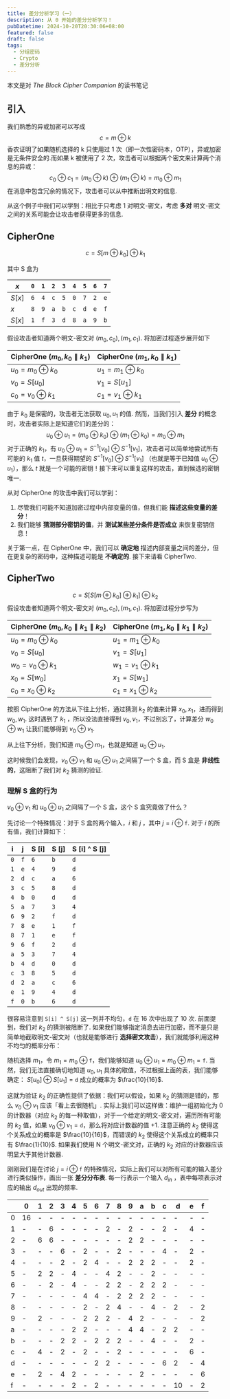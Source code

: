 ```yaml
---
title: 差分分析学习（一）
description: 从 0 开始的差分分析学习！
pubDatetime: 2024-10-20T20:30:06+08:00
featured: false
draft: false
tags:
  - 分组密码
  - Crypto
  - 差分分析
---
```


本文是对 *The Block Cipher Companion* 的读书笔记

## 引入

我们熟悉的异或加密可以写成
$$
c = m\oplus k
$$
香农证明了如果随机选择的 k 只使用过 1 次（即一次性密码本，OTP），异或加密是无条件安全的.而如果 k 被使用了 2 次，攻击者可以根据两个密文来计算两个消息的异或：
$$
c_0\oplus c_1 =(m_0\oplus k)\oplus (m_1\oplus k)= m_0\oplus m_1
$$
在消息中包含冗余的情况下，攻击者可以从中推断出明文的信息.

从这个例子中我们可以学到：相比于只考虑 1 对明文-密文，考虑 **多对** 明文-密文之间的关系可能会让攻击者获得更多的信息.

## CipherOne

 $$
 c = S [m \oplus k_0] \oplus k_1
 $$

其中 S 盒为

| $x$    | $\texttt{0}$ | $\texttt{1}$ | $\texttt{2}$ | $\texttt{3}$ | $\texttt{4}$ | $\texttt{5}$ | $\texttt{6}$ | $\texttt{7}$ |
| ------ | ------------ | ------------ | ------------ | ------------ | ------------ | ------------ | ------------ | ------------ |
| $S[x]$ | $\texttt{6}$ | $\texttt{4}$ | $\texttt{c}$ | $\texttt{5}$ | $\texttt{0}$ | $\texttt{7}$ | $\texttt{2}$ | $\texttt{e}$ |
| $x$    | $\texttt{8}$ | $\texttt{9}$ | $\texttt{a}$ | $\texttt{b}$ | $\texttt{c}$ | $\texttt{d}$ | $\texttt{e}$ | $\texttt{f}$ |
| $S[x]$ | $\texttt{1}$ | $\texttt{f}$ | $\texttt{3}$ | $\texttt{d}$ | $\texttt{8}$ | $\texttt{a}$ | $\texttt{9}$ | $\texttt{b}$ |

假设攻击者知道两个明文-密文对 $(m_0,c_0),(m_1,c_1)$. 将加密过程逐步展开如下

| **CipherOne** $(m_0, k_0 \parallel k_1)$ | **CipherOne** $(m_1, k_0 \parallel k_1)$ |
| --------------------------------------- | --------------------------------------- |
| $u_0 = m_0 \oplus k_0$                  | $u_1 = m_1 \oplus k_0$                  |
| $v_0 = S[u_0]$                          | $v_1 = S[u_1]$                          |
| $c_0 = v_0 \oplus k_1$                  | $c_1 = v_1 \oplus k_1$                  |

由于 $k_0$ 是保密的，攻击者无法获取 $u_0,u_1$ 的值. 然而，当我们引入 **差分** 的概念时，攻击者实际上是知道它们的差分的：
$$
u_0\oplus u_1 =(m_0\oplus k_0)\oplus (m_1\oplus k_0)= m_0\oplus m_1
$$
对于正确的 $k_1$，有 $u_0\oplus u_1=S^{-1}[v_0]\oplus S^{-1}[v_1]$，攻击者可以简单地尝试所有可能的 $k_1$ 值 $t$，一旦获得期望的 $S^{-1}[v_0]\oplus S^{-1}[v_1]$ （也就是等于已知值 $u_0\oplus u_1$），那么 $t$ 就是一个可能的密钥！接下来可以重复这样的攻击，直到候选的密钥唯一.

从对 CipherOne 的攻击中我们可以学到：

1. 尽管我们可能不知道加密过程中内部变量的值，但我们能 **描述这些变量的差分**！
2. 我们能够 **猜测部分密钥的值**，并 **测试某些差分条件是否成立** 来恢复密钥信息！

关于第一点，在 CipherOne 中，我们可以 **确定地** 描述内部变量之间的差分，但在更复杂的密码中，这种描述可能是 **不确定的**. 接下来请看 CipherTwo.

## CipherTwo

 $$
 c = S [S[m \oplus k_0] \oplus k_1]\oplus k_2
 $$
假设攻击者知道两个明文-密文对 $(m_0,c_0),(m_1,c_1)$. 将加密过程分步写为

| **CipherOne** $(m_0, k_0 \parallel k_1 \parallel k_2)$ | **CipherOne** $(m_1, k_0 \parallel k_1 \parallel k_2)$ |
| ----------------------------------------------------- | ----------------------------------------------------- |
| $u_0 = m_0 \oplus k_0$                                | $u_1 = m_1 \oplus k_0$                                |
| $v_0 = S[u_0]$                                        | $v_1 = S[u_1]$                                        |
| $w_0 = v_0 \oplus k_1$                                | $w_1 = v_1 \oplus k_1$                                |
| $x_0=S[w_0]$                                          | $x_1=S[w_1]$                                          |
| $c_0=x_0\oplus k_2$                                   | $c_1=x_1\oplus k_2$                                   |

按照 CipherOne 的方法从下往上分析，通过猜测 $k_2$ 的值来计算 $x_0,x_1$，进而得到 $w_0,w_1$. 这时遇到了 $k_1$ ，所以没法直接得到 $v_0,v_1$，不过别忘了，计算差分 $w_0\oplus w_1$ 让我们能够得到 $v_0\oplus v_1$.

从上往下分析，我们知道 $m_0\oplus m_1$，也就是知道 $u_0\oplus u_1$.

这时候我们会发现，$v_0\oplus v_1$ 和 $u_0\oplus u_1$ 之间隔了一个 S 盒，而 S 盒是 **非线性的**，这阻断了我们对 $k_2$ 猜测的验证.

### 理解 S 盒的行为

$v_0\oplus v_1$ 和 $u_0\oplus u_1$ 之间隔了一个 S 盒，这个 S 盒究竟做了什么？

先讨论一个特殊情况：对于 S 盒的两个输入，$i$ 和 $j$ ，其中 $j=i\oplus \texttt{f}$. 对于 $i$ 的所有值，我们计算如下：

|            i |            j |         S [i] |         S [j] |  S [i] ^ S [j] |
|--------------|--------------|--------------|--------------|--------------|
| $\texttt{0}$ | $\texttt{f}$ | $\texttt{6}$ | $\texttt{b}$ | $\texttt{d}$ |
| $\texttt{1}$ | $\texttt{e}$ | $\texttt{4}$ | $\texttt{9}$ | $\texttt{d}$ |
| $\texttt{2}$ | $\texttt{d}$ | $\texttt{c}$ | $\texttt{a}$ | $\texttt{6}$ |
| $\texttt{3}$ | $\texttt{c}$ | $\texttt{5}$ | $\texttt{8}$ | $\texttt{d}$ |
| $\texttt{4}$ | $\texttt{b}$ | $\texttt{0}$ | $\texttt{d}$ | $\texttt{d}$ |
| $\texttt{5}$ | $\texttt{a}$ | $\texttt{7}$ | $\texttt{3}$ | $\texttt{4}$ |
| $\texttt{6}$ | $\texttt{9}$ | $\texttt{2}$ | $\texttt{f}$ | $\texttt{d}$ |
| $\texttt{7}$ | $\texttt{8}$ | $\texttt{e}$ | $\texttt{1}$ | $\texttt{f}$ |
| $\texttt{8}$ | $\texttt{7}$ | $\texttt{1}$ | $\texttt{e}$ | $\texttt{f}$ |
| $\texttt{9}$ | $\texttt{6}$ | $\texttt{f}$ | $\texttt{2}$ | $\texttt{d}$ |
| $\texttt{a}$ | $\texttt{5}$ | $\texttt{3}$ | $\texttt{7}$ | $\texttt{4}$ |
| $\texttt{b}$ | $\texttt{4}$ | $\texttt{d}$ | $\texttt{0}$ | $\texttt{d}$ |
| $\texttt{c}$ | $\texttt{3}$ | $\texttt{8}$ | $\texttt{5}$ | $\texttt{d}$ |
| $\texttt{d}$ | $\texttt{2}$ | $\texttt{a}$ | $\texttt{c}$ | $\texttt{6}$ |
| $\texttt{e}$ | $\texttt{1}$ | $\texttt{9}$ | $\texttt{4}$ | $\texttt{d}$ |
| $\texttt{f}$ | $\texttt{0}$ | $\texttt{b}$ | $\texttt{6}$ | $\texttt{d}$ |

很容易注意到 `S[i] ^ S[j]` 这一列并不均匀，`d` 在 16 次中出现了 10 次. 前面提到，我们对 $k_2$ 的猜测被阻断了. 如果我们能够指定消息去进行加密，而不是只是简单地截取明文-密文对（也就是能够进行 **选择密文攻击**），我们就能够利用这种不均匀的概率分布：

随机选择 $m_1$，令 $m_1=m_0\oplus \texttt{f}$，我们能够知道 $u_0\oplus u_1=m_0\oplus m_1=\texttt{f}$. 当然，我们无法直接确切地知道 $u_0,u_1$ 具体的取值，不过根据上面的表，我们能够确定： $S[u_0]\oplus S[u_1]=\texttt{d}$ 成立的概率为 $\frac{10}{16}$.

这就为验证 $k_2$ 的正确性提供了依据：我们可以假设，如果 $k_2$ 的猜测是错的，那么 $v_0\oplus v_1$ 应该「看上去很随机」. 实际上我们可以这样做：维护一组初始化为 0 的计数器（对应 $k_2$ 的每一种取值），对于一个给定的明文-密文对，遍历所有可能的 $k_2$ 值，如果 $v_0\oplus v_1=\texttt{d}$，那么将对应计数器的值 +1. 注意正确的 $k_2$ 使得这个关系成立的概率是 $\frac{10}{16}$，而错误的 $k_2$ 使得这个关系成立的概率只有 $\frac{1}{10}$. 如果我们使用 N 个明文-密文对，正确的 $k_2$ 对应的计数器应该明显大于其他计数器.

刚刚我们是在讨论 $j=i\oplus \texttt{f}$ 的特殊情况，实际上我们可以对所有可能的输入差分进行类似操作，画出一张 **差分分布表**. 每一行表示一个输入 $d_{in}$ ，表中每项表示对应的输出 $d_{out}$ 出现的频率.

|   | 0  | 1 | 2 | 3 | 4 | 5 | 6 | 7 | 8 | 9 | a | b | c | d  | e | f |
|---|----|---|---|---|---|---|---|---|---|---|---|---|---|----|---|---|
| 0 | 16 | - | - | - | - | - | - | - | - | - | - | - | - | -  | - | - |
| 1 | -  | - | 6 | - | - | - | - | 2 | - | 2 | - | - | 2 | -  | 4 | - |
| 2 | -  | 6 | 6 | - | - | - | - | - | - | 2 | 2 | - | - | -  | - | - |
| 3 | -  | - | - | 6 | - | 2 | - | - | 2 | - | - | - | 4 | -  | 2 | - |
| 4 | -  | - | - | 2 | - | 2 | 4 | - | - | 2 | 2 | 2 | - | -  | 2 | - |
| 5 | -  | 2 | 2 | - | 4 | - | - | 4 | 2 | - | - | 2 | - | -  | - | - |
| 6 | -  | - | 2 | - | 4 | - | - | 2 | 2 | - | 2 | 2 | 2 | -  | - | - |
| 7 | -  | - | - | - | - | 4 | 4 | - | 2 | 2 | 2 | 2 | - | -  | - | - |
| 8 | -  | - | - | - | - | 2 | - | 2 | 4 | - | - | 4 | - | 2  | - | 2 |
| 9 | -  | 2 | - | - | - | 2 | 2 | 2 | - | 4 | 2 | - | - | -  | - | 2 |
| a | -  | - | - | - | 2 | 2 | - | - | - | 4 | 4 | - | 2 | 2  | - | - |
| b | -  | - | - | 2 | 2 | - | 2 | 2 | 2 | - | - | 4 | - | -  | 2 | - |
| c | -  | 4 | - | 2 | - | 2 | - | - | 2 | - | - | - | - | -  | 6 | - |
| d | -  | - | - | - | - | - | 2 | 2 | - | - | - | - | 6 | 2  | - | 4 |
| e | -  | 2 | - | 4 | 2 | - | - | - | - | - | 2 | - | - | -  | - | 6 |
| f | -  | - | - | - | 2 | - | 2 | - | - | - | - | - | - | 10 | - | 2 |
